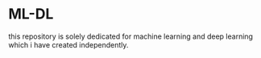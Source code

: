 # ML-DL
this repository is solely dedicated for machine learning and deep learning which i have created independently.
